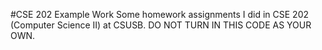 #CSE 202 Example Work
Some homework assignments I did in CSE 202 (Computer Science II) at CSUSB. DO NOT TURN IN THIS CODE AS YOUR OWN.
